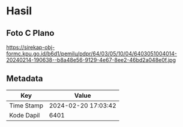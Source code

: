 # Hasil

## Foto C Plano

https://sirekap-obj-formc.kpu.go.id/b6d1/pemilu/pdpr/64/03/05/10/04/6403051004014-20240214-190638--b8a48e56-9129-4e67-8ee2-46bd2a048e0f.jpg


## Metadata

| Key        | Value               |
| ---------- | ------------------- |
| Time Stamp | 2024-02-20 17:03:42 |
| Kode Dapil | 6401                |



